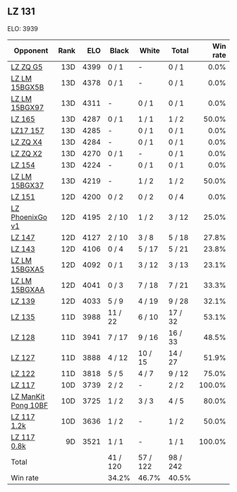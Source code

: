 ## LZ 131 ##

ELO: 3939

Opponent | Rank | ELO | Black | White | Total | Win rate
---------|-----:|----:|-------|-------|-------|-------:
[LZ ZQ G5](LZ%20ZQ%20G5.md) | 13D | 4399 | 0 / 1 | - | 0 / 1 | 0.0%
[LZ LM 15BGX5B](LZ%20LM%2015BGX5B.md) | 13D | 4378 | 0 / 1 | - | 0 / 1 | 0.0%
[LZ LM 15BGX97](LZ%20LM%2015BGX97.md) | 13D | 4311 | - | 0 / 1 | 0 / 1 | 0.0%
[LZ 165](LZ%20165.md) | 13D | 4287 | 0 / 1 | 1 / 1 | 1 / 2 | 50.0%
[LZ17 157](LZ17%20157.md) | 13D | 4285 | - | 0 / 1 | 0 / 1 | 0.0%
[LZ ZQ X4](LZ%20ZQ%20X4.md) | 13D | 4284 | - | 0 / 1 | 0 / 1 | 0.0%
[LZ ZQ X2](LZ%20ZQ%20X2.md) | 13D | 4270 | 0 / 1 | - | 0 / 1 | 0.0%
[LZ 154](LZ%20154.md) | 13D | 4224 | - | 0 / 1 | 0 / 1 | 0.0%
[LZ LM 15BGX37](LZ%20LM%2015BGX37.md) | 13D | 4219 | - | 1 / 2 | 1 / 2 | 50.0%
[LZ 151](LZ%20151.md) | 12D | 4200 | 0 / 2 | 0 / 2 | 0 / 4 | 0.0%
[LZ PhoenixGo v1](LZ%20PhoenixGo%20v1.md) | 12D | 4195 | 2 / 10 | 1 / 2 | 3 / 12 | 25.0%
[LZ 147](LZ%20147.md) | 12D | 4127 | 2 / 10 | 3 / 8 | 5 / 18 | 27.8%
[LZ 143](LZ%20143.md) | 12D | 4106 | 0 / 4 | 5 / 17 | 5 / 21 | 23.8%
[LZ LM 15BGXA5](LZ%20LM%2015BGXA5.md) | 12D | 4092 | 0 / 1 | 3 / 12 | 3 / 13 | 23.1%
[LZ LM 15BGXAA](LZ%20LM%2015BGXAA.md) | 12D | 4041 | 0 / 3 | 7 / 18 | 7 / 21 | 33.3%
[LZ 139](LZ%20139.md) | 12D | 4033 | 5 / 9 | 4 / 19 | 9 / 28 | 32.1%
[LZ 135](LZ%20135.md) | 11D | 3988 | 11 / 22 | 6 / 10 | 17 / 32 | 53.1%
[LZ 128](LZ%20128.md) | 11D | 3941 | 7 / 17 | 9 / 16 | 16 / 33 | 48.5%
[LZ 127](LZ%20127.md) | 11D | 3888 | 4 / 12 | 10 / 15 | 14 / 27 | 51.9%
[LZ 122](LZ%20122.md) | 11D | 3818 | 5 / 5 | 4 / 7 | 9 / 12 | 75.0%
[LZ 117](LZ%20117.md) | 10D | 3739 | 2 / 2 | - | 2 / 2 | 100.0%
[LZ ManKit Pong 10BF](LZ%20ManKit%20Pong%2010BF.md) | 10D | 3725 | 1 / 2 | 3 / 3 | 4 / 5 | 80.0%
[LZ 117 1.2k](LZ%20117%201.2k.md) | 10D | 3636 | 1 / 2 | - | 1 / 2 | 50.0%
[LZ 117 0.8k](LZ%20117%200.8k.md) | 9D | 3521 | 1 / 1 | - | 1 / 1 | 100.0%
Total | | | 41 / 120 | 57 / 122 | 98 / 242 | 
Win rate| | | 34.2% | 46.7% | 40.5% | 
